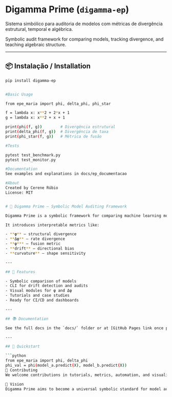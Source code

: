 # Digamma Prime (`digamma-ep`)

Sistema simbólico para auditoria de modelos com métricas de divergência estrutural, temporal e algébrica.

Symbolic audit framework for comparing models, tracking divergence, and teaching algebraic structure.

---

## 📦 Instalação / Installation

```bash
pip install digamma-ep


#Basic Usage

from epe_maria import phi, delta_phi, phi_star

f = lambda x: x**2 + 2*x + 1
g = lambda x: x**2 + x + 1

print(phi(f, g))        # Divergência estrutural
print(delta_phi(f, g))  # Divergência de taxa
print(phi_star(f, g))   # Métrica de fusão

#Tests

pytest test_benchmark.py
pytest test_monitor.py

#Documentation
See examples and explanations in docs/ep_documentacao

#About
Created by Cerene Rúbio
License: MIT


# 🔮 Digamma Prime — Symbolic Model Auditing Framework

Digamma Prime is a symbolic framework for comparing machine learning models by their **behavior**, not just their outputs.

It introduces interpretable metrics like:

- **φ** — structural divergence  
- **Δφ** — rate divergence  
- **φ*** — fusion metric  
- **drift** — directional bias  
- **curvature** — shape sensitivity

---

## 🚀 Features

- Symbolic comparison of models  
- CLI for drift detection and audits  
- Visual modules for φ and Δφ  
- Tutorials and case studies  
- Ready for CI/CD and dashboards

---

## 📚 Documentation

See the full docs in the `docs/` folder or at [GitHub Pages link once published].

---

## 🧪 Quickstart

```python
from epe_maria import phi, delta_phi
phi_val = phi(model_a.predict(X), model_b.predict(X))
🤝 Contributing
We welcome contributions in tutorials, metrics, automation, and visualizations. See docs/roadmap.md and docs/style_guide.md to get started.

🧠 Vision
Digamma Prime aims to become a universal symbolic standard for model auditing, drift detection, and interpretability.
